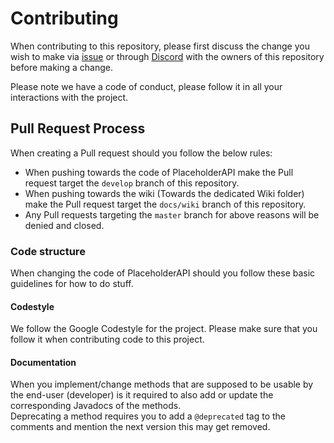 [issue]: https://github.com/PlaceholderAPI/PlaceholderAPI/issues/new?template=change_request_placeholderapi.md
[Discord]: https://helpch.at/discord

# Contributing

When contributing to this repository, please first discuss the change you wish to make via [issue] or through [Discord] with the owners of this repository before making a change. 

Please note we have a code of conduct, please follow it in all your interactions with the project.

## Pull Request Process

When creating a Pull request should you follow the below rules:

- When pushing towards the code of PlaceholderAPI make the Pull request target the `develop` branch of this repository.
- When pushing towards the wiki (Towards the dedicated Wiki folder) make the Pull request target the `docs/wiki` branch of this repository.
- Any Pull requests targeting the `master` branch for above reasons will be denied and closed.

### Code structure
When changing the code of PlaceholderAPI should you follow these basic guidelines for how to do stuff.

#### Codestyle
We follow the Google Codestyle for the project. Please make sure that you follow it when contributing code to this project.

#### Documentation
When you implement/change methods that are supposed to be usable by the end-user (developer) is it required to also add or update the corresponding Javadocs of the methods.  
Deprecating a method requires you to add a `@deprecated` tag to the comments and mention the next version this may get removed.
